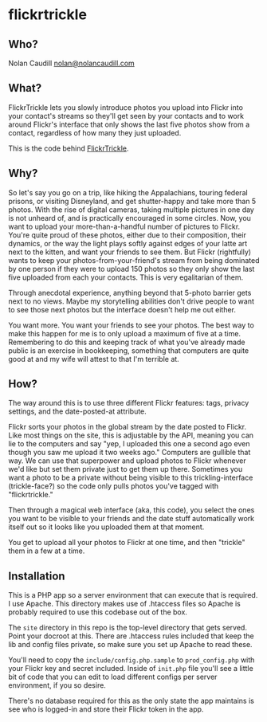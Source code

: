 # flickrtrickle

## Who?
Nolan Caudill <nolan@nolancaudill.com>

## What?
FlickrTrickle lets you slowly introduce photos you upload into Flickr into your contact's streams so they'll get seen by your contacts and to work around Flickr's interface that only shows the last five photos show from a contact, regardless of how many they just uploaded.

This is the code behind <a href="https://flickrtrickle.com">FlickrTrickle</a>.

## Why?
So let's say you go on a trip, like hiking the Appalachians, touring federal prisons, or visiting Disneyland, and get shutter-happy and take more than 5 photos. With the rise of digital cameras, taking multiple pictures in one day is not unheard of, and is practically encouraged in some circles. Now, you want to upload your more-than-a-handful number of pictures to Flickr. You're quite proud of these photos, either due to their composition, their dynamics, or the way the light plays softly against edges of your latte art next to the kitten, and want your friends to see them. But Flickr (rightfully) wants to keep your photos-from-your-friend's stream from being dominated by one person if they were to upload 150 photos so they only show the last five uploaded from each your contacts. This is very egalitarian of them.

Through anecdotal experience, anything beyond that 5-photo barrier gets next to no views. Maybe my storytelling abilities don't drive people to want to see those next photos but the interface doesn't help me out either. 

You want more. You want your friends to see your photos. The best way to make this happen for me is to only upload a maximum of five at a time. Remembering to do this and keeping track of what you've already made public is an exercise in bookkeeping, something that computers are quite good at and my wife will attest to that I'm terrible at.

## How?

The way around this is to use three different Flickr features: tags, privacy settings, and the date-posted-at attribute.

Flickr sorts your photos in the global stream by the date posted to Flickr. Like most things on the site, this is adjustable by the API, meaning you can lie to the computers and say "yep, I uploaded this one a second ago even though you saw me upload it two weeks ago." Computers are gullible that way. We can use that superpower and upload photos to Flickr whenever we'd like but set them private just to get them up there. Sometimes you want a photo to be a private without being visible to this trickling-interface (trickle-face?) so the code only pulls photos you've tagged with "flickrtrickle." 

Then through a magical web interface (aka, this code), you select the ones you want to be visible to your friends and the date stuff automatically work itself out so it looks like you uploaded them at that moment.

You get to upload all your photos to Flickr at one time, and then "trickle" them in a few at a time. 

## Installation

This is a PHP app so a server environment that can execute that is required. I use Apache. This directory makes use of .htaccess files so Apache is probably required to use this codebase out of the box.

The ```site``` directory in this repo is the top-level directory that gets served. Point your docroot at this. There are .htaccess rules included that keep the lib and config files private, so make sure you set up Apache to read these.

You'll need to copy the ```include/config.php.sample``` to ```prod_config.php``` with your Flickr key and secret included. Inside of ```init.php``` file you'll see a little bit of code that you can edit to load different configs per server environment, if you so desire.

There's no database required for this as the only state the app maintains is see who is logged-in and store their Flickr token in the app.
